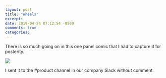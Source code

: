 ```yaml
---
layout: post
title: "Wheels"
excerpt: 
date: 2019-04-24 07:12:54 -0500
comments: true
categories: 
---
```


There is so much going on in this one panel comic that I had to capture it for posterity.

[![]({{site.url}}/assets/2019/04/reinvent_the_wheel_2x.png)](https://xkcd.com/2140/)

I sent it to the #product channel in our company Slack without comment.
